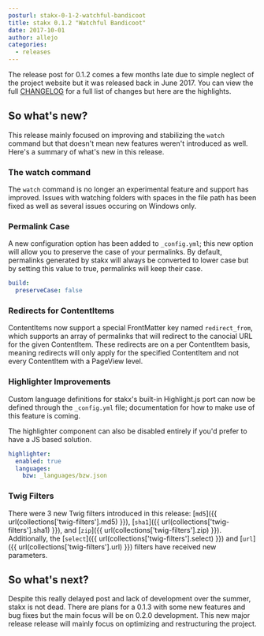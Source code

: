 ```yaml
---
posturl: stakx-0-1-2-watchful-bandicoot
title: stakx 0.1.2 "Watchful Bandicoot"
date: 2017-10-01
author: allejo
categories:
  - releases
---
```


The release post for 0.1.2 comes a few months late due to simple neglect of the project website but it was released back in June 2017. You can view the full [CHANGELOG](https://github.com/stakx-io/stakx/blob/v0.1.2/CHANGELOG.md#012-watchful-bandicoot) for a full list of changes but here are the highlights.

## So what's new?

This release mainly focused on improving and stabilizing the `watch` command but that doesn't mean new features weren't introduced as well. Here's a summary of what's new in this release.

### The watch command

The `watch` command is no longer an experimental feature and support has improved. Issues with watching folders with spaces in the file path has been fixed as well as several issues occuring on Windows only.

### Permalink Case

A new configuration option has been added to `_config.yml`; this new option will allow you to preserve the case of your permalinks. By default, permalinks generated by stakx will always be converted to lower case but by setting this value to true, permalinks will keep their case.

```yaml
build:
  preserveCase: false
```

### Redirects for ContentItems

ContentItems now support a special FrontMatter key named `redirect_from`, which supports an array of permalinks that will redirect to the canocial URL for the given ContentItem. These redirects are on a per ContentItem basis, meaning redirects will only apply for the specified ContentItem and not every ContentItem with a PageView level.

### Highlighter Improvements

Custom language definitions for stakx's built-in Highlight.js port can now be defined through the `_config.yml` file; documentation for how to make use of this feature is coming.

The highlighter component can also be disabled entirely if you'd prefer to have a JS based solution.

```yaml
highlighter:
  enabled: true
  languages:
    bzw: _languages/bzw.json
```

### Twig Filters

There were 3 new Twig filters introduced in this release: [`md5`]({{ url(collections['twig-filters'].md5) }}), [`sha1`]({{ url(collections['twig-filters'].sha1) }}), and [`zip`]({{ url(collections['twig-filters'].zip) }}). Additionally, the [`select`]({{ url(collections['twig-filters'].select) }}) and [`url`]({{ url(collections['twig-filters'].url) }}) filters have received new parameters.

## So what's next?

Despite this really delayed post and lack of development over the summer, stakx is not dead. There are plans for a 0.1.3 with some new features and bug fixes but the main focus will be on 0.2.0 development. This new major release release will mainly focus on optimizing and restructuring the project.
